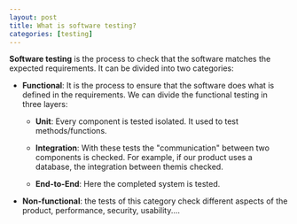 ```yaml
---
layout: post
title: What is software testing?
categories: [testing]
---
```


**Software testing** is the process to check that the software matches the expected requirements. It can be divided into two categories:

* **Functional**: It is the process to ensure that the software does what is defined in the requirements. We can divide the functional testing in three layers:

  - **Unit**: Every component is tested isolated. It used to test methods/functions.
  
  - **Integration**: With these tests the "communication" between two components is checked. For example, if our product uses a database, the integration between themis checked.
  
  - **End-to-End**: Here the completed system is tested.

* **Non-functional**: the tests of this category check different aspects of the product, performance, security, usability....



